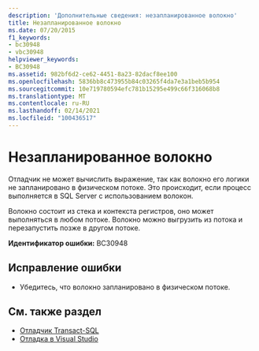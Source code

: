 ```yaml
---
description: 'Дополнительные сведения: незапланированное волокно'
title: Незапланированное волокно
ms.date: 07/20/2015
f1_keywords:
- bc30948
- vbc30948
helpviewer_keywords:
- BC30948
ms.assetid: 982bf6d2-ce62-4451-8a23-82dacf8ee100
ms.openlocfilehash: 5836bb8c473955b84c03265f4da7e3a1beb5b954
ms.sourcegitcommit: 10e719780594efc781b15295e499c66f316068b8
ms.translationtype: MT
ms.contentlocale: ru-RU
ms.lasthandoff: 02/14/2021
ms.locfileid: "100436517"
---
```

# <a name="unscheduled-fiber"></a>Незапланированное волокно

Отладчик не может вычислить выражение, так как волокно его логики не запланировано в физическом потоке. Это происходит, если процесс выполняется в SQL Server с использованием волокон.  
  
 Волокно состоит из стека и контекста регистров, оно может выполняться в любом потоке. Волокно можно выгрузить из потока и перезапустить позже в другом потоке.  
  
 **Идентификатор ошибки:** BC30948  
  
## <a name="to-correct-this-error"></a>Исправление ошибки  
  
- Убедитесь, что волокно запланировано в физическом потоке.  
  
## <a name="see-also"></a>См. также раздел

- [Отладчик Transact-SQL](/sql/ssms/scripting/transact-sql-debugger)
- [Отладка в Visual Studio](/visualstudio/debugger/debugger-feature-tour)
